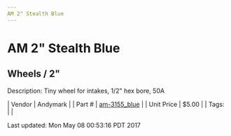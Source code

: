 ```yaml
---
AM 2" Stealth Blue
---
```


# AM 2" Stealth Blue
## Wheels / 2"
Description: 	Tiny wheel for intakes, 1/2" hex bore, 50A 

| Vendor | Andymark | 
| Part # | [am-3155_blue](http://www.andymark.com/product-p/am-3155_Blue.htm) | 
| Unit Price | $5.00 | 
| Tags: |  | 

Last updated: Mon May 08 00:53:16 PDT 2017